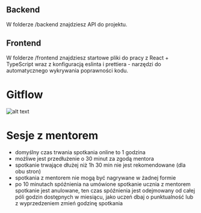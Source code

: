 ## Backend

W folderze /backend znajdziesz API do projektu.

## Frontend

W folderze /frontend znajdziesz startowe pliki do pracy z React + TypeScript wraz z konfiguracją eslinta i prettiera - narzędzi do automatycznego wykrywania poprawności kodu.

# Gitflow

![alt text](./../tasks/gitflow/gitflow-mentoring.PNG)

# Sesje z mentorem

- domyślny czas trwania spotkania online to 1 godzina
- możliwe jest przedłużenie o 30 minut za zgodą mentora
- spotkanie trwające dłużej niż 1h 30 min nie jest rekomendowane (dla obu stron)
- spotkania z mentorem nie mogą być nagrywane w żadnej formie
- po 10 minutach spóźnienia na umówione spotkanie ucznia z mentorem spotkanie jest anulowane,
ten czas spóźnienia jest odejmowany od całej póli godzin dostępnych w miesiącu, jako uczeń dbaj o punktualność lub z wyprzedzeniem zmień godzinę spotkania
